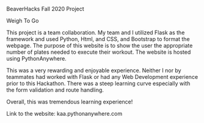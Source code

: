 BeaverHacks Fall 2020 Project

Weigh To Go

This project is a team collaboration. My team and I utilized Flask as the framework and used Python, Html, and CSS, and Bootstrap to format the webpage. The purpose of this website is to show the user the appropriate number of plates needed to execute their workout. The website is hosted using PythonAnywhere. 

This was a very rewarding and enjoyable experience. Neither I nor by teammates had worked with Flask or had any Web Development experience prior
to this Hackathon. There was a steep learning curve especially with the form validation and route handling.

Overall, this was tremendous learning experience!

Link to the website: kaa.pythonanywhere.com

